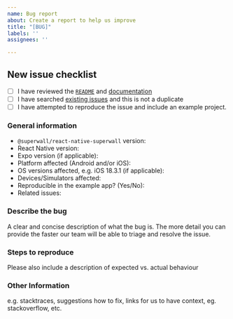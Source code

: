 ```yaml
---
name: Bug report
about: Create a report to help us improve
title: "[BUG]"
labels: ''
assignees: ''

---
```


## New issue checklist
- [ ] I have reviewed the [`README`](https://github.com/superwall/react-native-superwall/blob/main/README.md) and [documentation](https://docs.superwall.com/docs)
- [ ] I have searched [existing issues](https://github.com/superwall/react-native-superwall/issues) and this is not a duplicate
- [ ] I have attempted to reproduce the issue and include an example project.

### General information

- `@superwall/react-native-superwall` version:
- React Native version:
- Expo version (if applicable):
- Platform affected (Android and/or iOS):
- OS versions affected, e.g. iOS 18.3.1 (if applicable):
- Devices/Simulators affected:
- Reproducible in the example app? (Yes/No):
- Related issues:

### Describe the bug
A clear and concise description of what the bug is. The more detail you can provide the faster our team will be able to triage and resolve the issue.

### Steps to reproduce
Please also include a description of expected vs. actual behaviour

### Other Information
e.g. stacktraces, suggestions how to fix, links for us to have context, eg. stackoverflow, etc.
